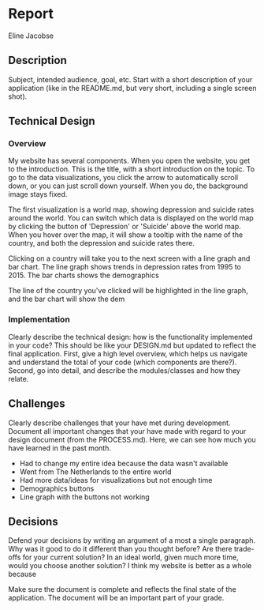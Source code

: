# Report

Eline Jacobse

## Description

Subject, intended audience, goal, etc.
Start with a short description of your application (like in the README.md, but very short, including a single screen shot).


## Technical Design
### Overview
My website has several components. When you open the website, you get to the introduction. This is the title, with a short introduction on the topic. To go to the data visualizations, you click the arrow to automatically scroll down, or you can just scroll down yourself. When you do, the background image stays fixed.

The first visualization is a world map, showing depression and suicide rates around the world. You can switch which data is displayed on the world map by clicking the button of 'Depression' or 'Suicide' above the world map. When you hover over the map, it will show a tooltip with the name of the country, and both the depression and suicide rates there.

Clicking on a country will take you to the next screen with a line graph and bar chart. The line graph shows trends in depression rates from 1995 to 2015. The bar charts shows the demographics

The line of the country you've clicked will be highlighted in the line graph, and the bar chart will show the dem

### Implementation

Clearly describe the technical design: how is the functionality implemented in your code? This should be like your DESIGN.md but updated to reflect the final application. First, give a high level overview, which helps us navigate and understand the total of your code (which components are there?). Second, go into detail, and describe the modules/classes and how they relate.

## Challenges
Clearly describe challenges that your have met during development. Document all important changes that your have made with regard to your design document (from the PROCESS.md). Here, we can see how much you have learned in the past month.

- Had to change my entire idea because the data wasn't available
- Went from The Netherlands to the entire world
- Had more data/ideas for visualizations but not enough time
- Demographics buttons
- Line graph with the buttons not working

## Decisions
Defend your decisions by writing an argument of a most a single paragraph. Why was it good to do it different than you thought before? Are there trade-offs for your current solution? In an ideal world, given much more time, would you choose another solution?
I think my website is better as a whole because


Make sure the document is complete and reflects the final state of the application. The document will be an important part of your grade.
